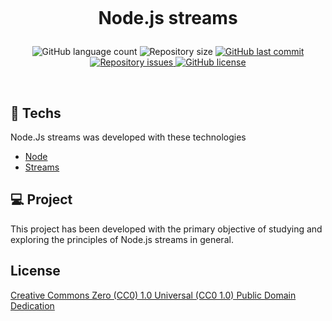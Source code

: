 <h1 align="center">
  <br/>

  Node.js streams
</h1>

<p align="center">
  <img alt="GitHub language count" src="https://img.shields.io/github/languages/count/LucasPereiraMiranda/nodejs-streams">

  <img alt="Repository size" src="https://img.shields.io/github/repo-size/LucasPereiraMiranda/nodejs-streams">
  
  <a href="https://github.com/LucasPereiraMiranda/nodejs-streams/commits/master">
    <img alt="GitHub last commit" src="https://img.shields.io/github/last-commit/LucasPereiraMiranda/nodejs-streams">
  </a>

  <a href="https://github.com/LucasPereiraMiranda/nodejs-streams/issues">
    <img alt="Repository issues" src="https://img.shields.io/github/issues/LucasPereiraMiranda/nodejs-streams">
  </a>

  <a href="https://github.com/LucasPereiraMiranda/nodejs-streams/issues">
    <img alt="GitHub license" src="https://img.shields.io/github/license/LucasPereiraMiranda/nodejs-streams">
  </a>
</p>


<br>

## 🚀 Techs

Node.Js streams was developed with these technologies

- [Node](https://nodejs.org/en)
- [Streams](https://nodejs.org/api/stream.html)

## 💻 Project

This project has been developed with the primary objective of studying and exploring the principles of Node.js streams in general.


## License

[Creative Commons Zero (CC0) 1.0 Universal (CC0 1.0) Public Domain Dedication](https://creativecommons.org/publicdomain/zero/1.0/deed.en)